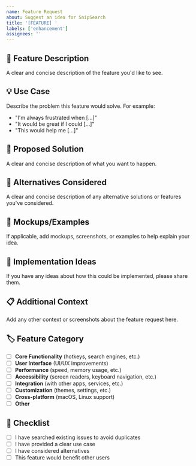 ```yaml
---
name: Feature Request
about: Suggest an idea for SnipSearch
title: '[FEATURE] '
labels: ['enhancement']
assignees: ''
---
```


## 🚀 Feature Description
A clear and concise description of the feature you'd like to see.

## 💡 Use Case
Describe the problem this feature would solve. For example:
- "I'm always frustrated when [...]"
- "It would be great if I could [...]"
- "This would help me [...]"

## 🎯 Proposed Solution
A clear and concise description of what you want to happen.

## 🔄 Alternatives Considered
A clear and concise description of any alternative solutions or features you've considered.

## 📸 Mockups/Examples
If applicable, add mockups, screenshots, or examples to help explain your idea.

## 🎨 Implementation Ideas
If you have any ideas about how this could be implemented, please share them.

## 📋 Additional Context
Add any other context or screenshots about the feature request here.

## 🏷️ Feature Category
- [ ] **Core Functionality** (hotkeys, search engines, etc.)
- [ ] **User Interface** (UI/UX improvements)
- [ ] **Performance** (speed, memory usage, etc.)
- [ ] **Accessibility** (screen readers, keyboard navigation, etc.)
- [ ] **Integration** (with other apps, services, etc.)
- [ ] **Customization** (themes, settings, etc.)
- [ ] **Cross-platform** (macOS, Linux support)
- [ ] **Other**

## 📝 Checklist
- [ ] I have searched existing issues to avoid duplicates
- [ ] I have provided a clear use case
- [ ] I have considered alternatives
- [ ] This feature would benefit other users 